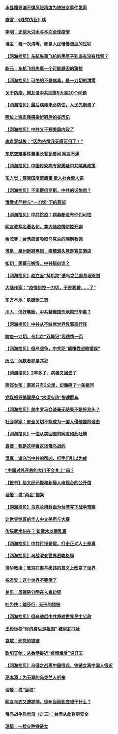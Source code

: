 #### [丰县籍导演不惧风险再度为铁链女事件发声](../pages/nsc993/n13678215.md) 
#### [直言：《贱党伪业》续](../pages/nsc993/n13678056.md) 
#### [李明：史前大洪水与本次全球疫情](../pages/nsc993/n13677332.md) 
#### [博主：每一次清零，都是人民慢慢流血的过程](../pages/nsc993/n13676078.md) 
#### [【网海拾贝】东航失事飞机的黑匣子到底有没有找到？](../pages/nsc993/n13676034.md) 
#### [乾元：东航飞机失事一个可能原因的猜想](../pages/nsc993/n13675834.md) 
#### [【网海拾贝】可怕的不是病毒，是一刀切的清零](../pages/nsc993/n13674403.md) 
#### [关于防疫，网友请中共回答5大类20个问题](../pages/nsc993/n13674318.md) 
#### [【网海拾贝】最后病毒未必防住，人民先崩溃了](../pages/nsc993/n13672307.md) 
#### [两位上海市民感染新冠后的亲历记](../pages/nsc993/n13672217.md) 
#### [【网海拾贝】中共又干预美国内政了](../pages/nsc993/n13669564.md) 
#### [南京双城族：“因为疫情我无家可归了！”](../pages/nsc993/n13669511.md) 
#### [东航空难事件董事长答记者问 网友不满](../pages/nsc993/n13669436.md) 
#### [【网海拾贝】中国传染病专家质疑中共隔离政策](../pages/nsc993/n13667190.md) 
#### [东方觉：荒唐国度荒唐事 雷人社会雷人语](../pages/nsc993/n13666926.md) 
#### [【网海拾贝】不军援俄罗斯，中共的话能信？](../pages/nsc993/n13664594.md) 
#### [清零式严控与“一刀切”下的燕郊](../pages/nsc993/n13664450.md) 
#### [【网海拾贝】中共抗疫：病毒都没有你们可怕](../pages/nsc993/n13662063.md) 
#### [网友改写名著名句，拿大陆疫情防控开涮](../pages/nsc993/n13661999.md) 
#### [余茂春：台湾应该吸取乌克兰的深刻教训](../pages/nsc993/n13661829.md) 
#### [清泉：泉州新冠再起，疫情源头竟是官员酒店](../pages/nsc993/n13660898.md) 
#### [如初：羡慕与嫉恨，中共瞄向谁？](../pages/nsc993/n13660773.md) 
#### [【网海拾贝】赵立坚“抖机灵”遭乌克兰副总理怒怼](../pages/nsc993/n13659660.md) 
#### [大陆作家：“疫情封控一刀切，于是我被……了”](../pages/nsc993/n13659323.md) 
#### [东方不乐：铁链歌二首](../pages/nsc993/n13659123.md) 
#### [川人：汉奸嘴脸，中共替俄国洗地原形毕露？](../pages/nsc993/n13657995.md) 
#### [【网海拾贝】中共从不缺席世界性邪恶行径](../pages/nsc993/n13657799.md) 
#### [防疫一刀切，令北京“双城记”现悲情一页](../pages/nsc993/n13657746.md) 
#### [【网海拾贝】俄乌战争，中共犯“颠覆性战略错误”](../pages/nsc993/n13655760.md) 
#### [历弘：沉默者亦是共犯](../pages/nsc993/n13652799.md) 
#### [【网海拾贝】2年多了，病毒又回去了](../pages/nsc993/n13652629.md) 
#### [燕郊女孩：离家只有2公里，却像隔了一条银河](../pages/nsc993/n13652450.md) 
#### [党媒报导美国民众“水深火热”惨遭翻车](../pages/nsc993/n13649966.md) 
#### [【网海拾贝】美中罗马会谈毫无结果不是好兆头？](../pages/nsc993/n13649860.md) 
#### [社会学家：安全关切不能成为一国入侵他国的理由](../pages/nsc993/n13649744.md) 
#### [【网海拾贝】一位从美回国的网友如此吐槽](../pages/nsc993/n13647381.md) 
#### [袁媛：我是这样看这场俄乌战的](../pages/nsc993/n13644892.md) 
#### [觅真：请充当中共的帮凶、打手们引以为戒](../pages/nsc993/n13644228.md) 
#### [“中国对外开放的大门不会关上”吗？](../pages/nsc993/n13644191.md) 
#### [【投书】给大纪元报和新唐人电视台的公开信](../pages/nsc993/n13644124.md) 
#### [理悟：说“两会”提案](../pages/nsc993/n13643927.md) 
#### [【网海拾贝】乌克兰用鲜血为台湾写下战争预案](../pages/nsc993/n13643578.md) 
#### [让世界惊喜的华人中文美声与大赛](../pages/nsc993/n13641647.md) 
#### [传统武术何在？ 新武术以假乱真](../pages/nsc993/n13641615.md) 
#### [【网海拾贝】中共打拐是假，打击正义人士是真](../pages/nsc993/n13641238.md) 
#### [【网海拾贝】乌战改变世界战略格局](../pages/nsc993/n13639171.md) 
#### [清华教授：普京在事与愿违的意义上改变了世界](../pages/nsc993/n13639019.md) 
#### [祝君安：这个世界不要俺了](../pages/nsc993/n13638903.md) 
#### [关乐：母锁链分明在人鬼边际](../pages/nsc993/n13637601.md) 
#### [吐为快：踏莎行 · 无形的锁链](../pages/nsc993/n13637555.md) 
#### [【网海拾贝】俄乌战后中共将成世界民主公敌](../pages/nsc993/n13636363.md) 
#### [王毅标榜“你的身后是祖国” 被网友打脸](../pages/nsc993/n13636270.md) 
#### [袁斌：邪党的锁链](../pages/nsc993/n13636247.md) 
#### [欧阳天剑：从香港最近“疫情爆发”说开去](../pages/nsc993/n13633182.md) 
#### [【网海拾贝】乌俄之战离中国很远，铁链女离中国人很近](../pages/nsc993/n13630325.md) 
#### [巫本添：为无辜的乌克兰人祈祷](../pages/nsc993/n13629307.md) 
#### [理悟：说“当权”](../pages/nsc993/n13629223.md) 
#### [网友乌衣又遭抓捕，徐州当局到底想干什么？](../pages/nsc993/n13627859.md) 
#### [俄乌战争启示录（之三)：台湾从此将更安全](../pages/nsc993/n13624562.md) 
#### [理悟：一粒火种铁链女](../pages/nsc993/n13626011.md) 
